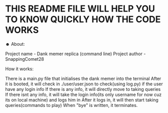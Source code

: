 
# THIS README FILE WILL HELP YOU TO KNOW QUICKLY HOW THE CODE WORKS #
☻
About:

Project name - Dank memer replica (command line)
Project author - SnappingComet28


How it works:

There is a main.py file that initialises the dank memer into the terminal
After it is booted, it will check in ./user/user.json to check(using log.py) if the user have any login info
If there is any info, it will directly move to taking queries 
If there isnt any info, it will take the login info(its only username for now cuz its on local machine) and logs him in
After it logs in, it will then start taking queries(commands to play)
When "bye" is written, it terminates.